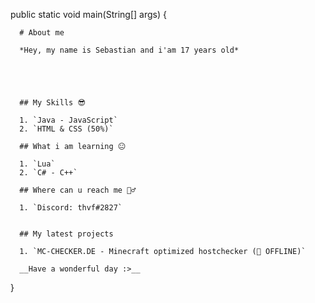 public static void main(String[] args) {  
 
      

      # About me

      *Hey, my name is Sebastian and i'am 17 years old*





      ## My Skills 😎

      1. `Java - JavaScript`
      2. `HTML & CSS (50%)`

      ## What i am learning 😐

      1. `Lua`
      2. `C# - C++`

      ## Where can u reach me 🤷‍♂️

      1. `Discord: thvf#2827`


      ## My latest projects

      1. `MC-CHECKER.DE - Minecraft optimized hostchecker (🔴 OFFLINE)`

      __Have a wonderful day :>__
      
}
